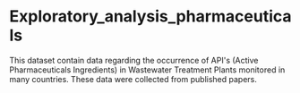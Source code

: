 # Exploratory_analysis_pharmaceuticals
This dataset contain data regarding the occurrence of API's (Active Pharmaceuticals Ingredients) in Wastewater Treatment Plants monitored in many countries. These data were collected from published papers.  
